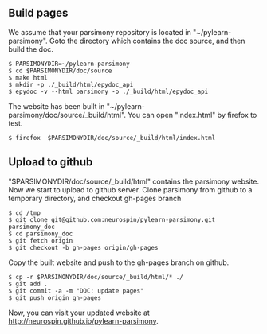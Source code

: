 Build pages
-----------

We assume that your parsimony repository is located in "~/pylearn-parsimony". Goto the directory which contains the doc source, and then build the doc.

```
$ PARSIMONYDIR=~/pylearn-parsimony
$ cd $PARSIMONYDIR/doc/source
$ make html
$ mkdir -p ./_build/html/epydoc_api
$ epydoc -v --html parsimony -o ./_build/html/epydoc_api
```

The website has been built in "~/pylearn-parsimony/doc/source/_build/html". You can open "index.html" by firefox to test.

```
$ firefox  $PARSIMONYDIR/doc/source/_build/html/index.html
```

Upload to github
----------------
"$PARSIMONYDIR/doc/source/_build/html" contains the parsimony website. Now we start to upload to github server. Clone parsimony from github to a temporary directory, and checkout gh-pages branch

```
$ cd /tmp
$ git clone git@github.com:neurospin/pylearn-parsimony.git parsimony_doc
$ cd parsimony_doc
$ git fetch origin
$ git checkout -b gh-pages origin/gh-pages
```

Copy the built website and push to the gh-pages branch on github.

```
$ cp -r $PARSIMONYDIR/doc/source/_build/html/* ./
$ git add .
$ git commit -a -m "DOC: update pages"
$ git push origin gh-pages
```

Now, you can visit your updated website at http://neurospin.github.io/pylearn-parsimony.